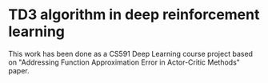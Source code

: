 # TD3 algorithm in deep reinforcement learning
This work has been done as a CS591 Deep Learning course project based on "Addressing Function Approximation Error in Actor-Critic Methods" paper.
